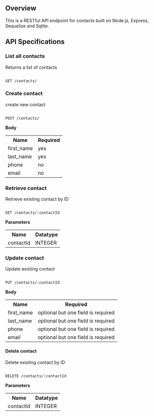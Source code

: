 ## Overview

This is a RESTful API endpoint for contacts built on Node.js, Express, Sequelize and Sqlite.

## API Specifications

### List all contacts

Returns a list of contacts

```

GET /contacts/

```

### Create contact

create new contact

```

POST /contacts/

```

**Body**

<table>
    <tr>
        <th>Name</th>
        <th>Required</th>
    </tr>
    <tr>
        <td>first_name</td>
        <td>yes</td>
    </tr>
    <tr>
        <td>last_name</td>
        <td>yes</td>
    </tr>
    <tr>
        <td>phone</td>
        <td>no</td>
    </tr>
    <tr>
        <td>email</td>
        <td>no</td>
    </tr>
</table>

### Retrieve contact

Retrieve existing contact by ID

```

GET /contacts/:contactId

```

**Parameters**

<table>
    <tr>
        <th>Name</th>
        <th>Datatype</th>
    </tr>
    <tr>
        <td>contactId</td>
        <td>INTEGER</td>
    </tr>
</table>

### Update contact

Update existing contact

```

PUT /contacts/:contactId

```

**Body**

<table>
    <tr>
        <th>Name</th>
        <th>Required</th>
    </tr>
    <tr>
        <td>first_name</td>
        <td>optional but one field is required</td>
    </tr>
    <tr>
        <td>last_name</td>
        <td>optional but one field is required</td>
    </tr>
    <tr>
        <td>phone</td>
        <td>optional but one field is required</td>
    </tr>
    <tr>
        <td>email</td>
        <td>optional but one field is required</td>
    </tr>
</table>

#### Delete contact

Delete existing contact by ID

```

DELETE /contacts/:contactId

```

**Parameters**

<table>
    <tr>
        <th>Name</th>
        <th>Datatype</th>
    </tr>
    <tr>
        <td>contactId</td>
        <td>INTEGER</td>
    </tr>
</table>
